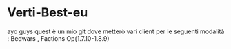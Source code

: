 # Verti-Best-eu
ayo guys quest è un mio git dove metterò vari client per le seguenti modalità : Bedwars , Factions Op(1.7.10-1.8.9)
